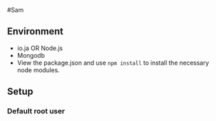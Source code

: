 #Sam

## Environment
  * io.ja OR Node.js
  * Mongodb
  * View the package.json and use `npm install` to install the necessary node modules.

## Setup

### Default root user
